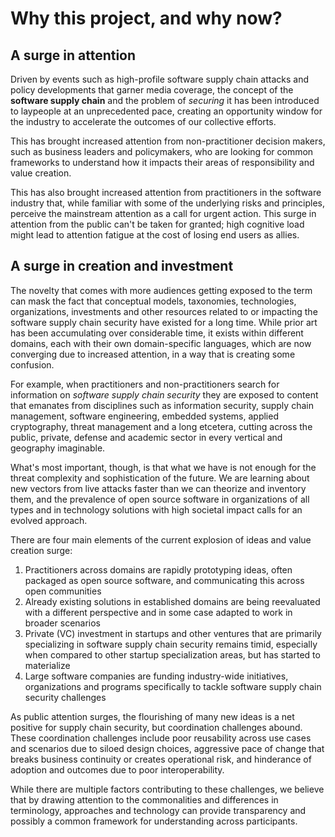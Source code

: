 # Why this project, and why now?

## A surge in attention

Driven by events such as high-profile software supply chain attacks and policy developments that garner media coverage, the concept of the **software supply chain** and the problem of _securing_ it has been introduced to laypeople at an unprecedented pace, creating an opportunity window for the industry to accelerate the outcomes of our collective efforts.

This has brought increased attention from non-practitioner decision makers, such as business leaders and policymakers, who are looking for common frameworks to understand how it impacts their areas of responsibility and value creation.

This has also brought increased attention from practitioners in the software industry that, while familiar with some of the underlying risks and principles, perceive the mainstream attention as a call for urgent action. This surge in attention from the public can't be taken for granted; high cognitive load might lead to attention fatigue at the cost of losing end users as allies.

## A surge in creation and investment

The novelty that comes with more audiences getting exposed to the term can mask the fact that conceptual models, taxonomies, technologies, organizations, investments and other resources related to or impacting the software supply chain security have existed for a long time. While prior art has been accumulating over considerable time, it exists within different domains, each with their own domain-specific languages, which are now converging due to increased attention, in a way that is creating some confusion.

For example, when practitioners and non-practitioners search for information on _software supply chain security_ they are exposed to content that emanates from disciplines such as information security, supply chain management, software engineering, embedded systems, applied cryptography, threat management and a long etcetera, cutting across the public, private, defense and academic sector in every vertical and geography imaginable.

What's most important, though, is that what we have is not enough for the threat complexity and sophistication of the future. We are learning about new vectors from live attacks faster than we can theorize and inventory them, and the prevalence of open source software in organizations of all types and in technology solutions with high societal impact calls for an evolved approach.

There are four main elements of the current explosion of ideas and value creation surge:

1. Practitioners across domains are rapidly prototyping ideas, often packaged as open source software, and communicating this across open communities
2. Already existing solutions in established domains are being reevaluated with a different perspective and in some case adapted to work in broader scenarios
3. Private (VC) investment in startups and other ventures that are primarily specializing in software supply chain security remains timid, especially when compared to other startup specialization areas, but has started to materialize
4. Large software companies are funding industry-wide initiatives, organizations and programs specifically to tackle software supply chain security challenges

As public attention surges, the flourishing of many new ideas is a net positive for supply chain security, but coordination challenges abound. These coordination challenges include poor reusability across use cases and scenarios due to siloed design choices, aggressive pace of change that breaks business continuity or creates operational risk, and hinderance of adoption and outcomes due to poor interoperability.

While there are multiple factors contributing to these challenges, we believe that by drawing attention to the commonalities and differences in terminology, approaches and technology can provide transparency and possibly a common framework for understanding across participants.
